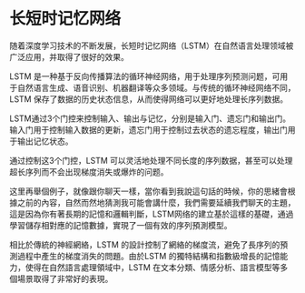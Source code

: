 # 长短时记忆网络

随着深度学习技术的不断发展，长短时记忆网络（LSTM）在自然语言处理领域被广泛应用，并取得了很好的效果。

LSTM 是一种基于反向传播算法的循环神经网络，用于处理序列预测问题，可用于自然语言生成、语音识别、机器翻译等众多领域。与传统的循环神经网络不同，LSTM 保存了数据的历史状态信息，从而使得网络可以更好地处理长序列数据。

LSTM通过3个门控来控制输入、输出与记忆，分别是输入门、遗忘门和输出门。输入门用于控制输入数据的更新，遗忘门用于控制过去状态的遗忘程度，输出门用于输出记忆状态。

通过控制这3个门控，LSTM 可以灵活地处理不同长度的序列数据，甚至可以处理超长序列而不会出现梯度消失或爆炸的问题。

这里再舉個例子，就像跟你聊天一樣，當你看到我說這句話的時候，你的思緒會根據之前的內容，自然而然地猜測我可能會講什麼，我們需要延續我們聊天的主題，這是因為你有著長期的記憶和邏輯判斷，LSTM网络的建立基於這樣的基礎，通過學習儲存相對應的記憶數據，實現了一個有效的序列預測模型。

相比於傳統的神經網絡，LSTM 的設計控制了網絡的梯度流，避免了長序列的預測過程中產生的梯度消失的問題。由於LSTM 的獨特結構和指數級增長的記憶能力，使得在自然語言處理領域中，LSTM 在文本分類、情感分析、語言模型等多個場景取得了非常好的表現。